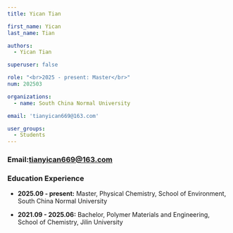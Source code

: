 ```yaml
---
title: Yican Tian

first_name: Yican
last_name: Tian

authors:
  - Yican Tian

superuser: false

role: "<br>2025 - present: Master</br>"
num: 202503

organizations:
  - name: South China Normal University

email: 'tianyican669@163.com'

user_groups:
  - Students
---
```

### Email:<tianyican669@163.com>

### Education Experience

- **2025.09 - present:** Master, Physical Chemistry, School of Environment, South China Normal University

- **2021.09 - 2025.06:** Bachelor, Polymer Materials and Engineering, School of Chemistry, Jilin University
